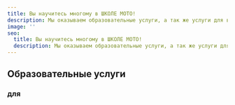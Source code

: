```yaml
---
title: Вы научитесь многому в ШКОЛЕ МОТО!
description: Мы оказываем образовательные услуги, а так же услуги для вашего мотоцикла
image: ''
seo:
  title: Вы научитесь многому в ШКОЛЕ МОТО!
  description: Мы оказываем образовательные услуги, а так же услуги для вашего мотоцикла
---
```


## Образовательные услуги

### для
